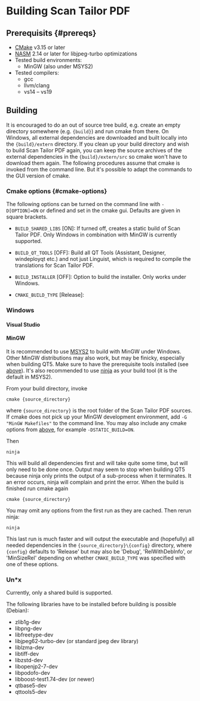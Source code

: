 # Building Scan Tailor PDF

## Prerequisits {#prereqs}

- [CMake](http://www.cmake.org) v3.15 or later
- [NASM](http://www.nasm.us) 2.14 or later for libjpeg-turbo optimizations
- Tested build environments:
	- MinGW (also under MSYS2)
- Tested compilers:
	- gcc
	- llvm/clang
	- vs14 – vs19


## Building

It is encouraged to do an out of source tree build, e.g. create an empty directory somewhere (e.g. `{build}`) and run cmake from there. On Windows, all external dependencies are downloaded and built locally into the `{build}/extern` directory. If you clean up your build directory and wish to build Scan Tailor PDF again, you can keep the source archives of the external dependencies in the `{build}/extern/src` so cmake won't have to download them again.
The following procedures assume that cmake is invoked from the command line. But it's possible to adapt the commands to the GUI version of cmake.

### Cmake options {#cmake-options}

The following options can be turned on the command line with `-D[OPTION]=ON` or defined and set in the cmake gui. Defaults are given in square brackets.

- `BUILD_SHARED_LIBS` [ON]: If turned off, creates a static build of Scan Tailor PDF. Only Windows in combination with MinGW is currently supported.
- `BUILD_QT_TOOLS` [OFF]: Build all QT Tools (Assistant, Designer, windeployqt etc.) and not just Linguist, which is required to compile the translations for Scan Tailor PDF.
- `BUILD_INSTALLER` [OFF]: Option to build the installer. Only works under Windows.



- `CMAKE_BUILD_TYPE` [Release]: 

### Windows

#### Visual Studio


#### MinGW

It is recommended to use [MSYS2](https://www.msys2.org/) to build with MinGW under Windows. Other MinGW distributions may also work, but may be finicky, especially when building QT5. Make sure to have the prerequisite tools installed (see [above](#prereqs)). It's also recommended to use [ninja](https://ninja-build.org/) as your build tool (it is the default in MSYS2).

From your build directory, invoke

	cmake {source_directory}

where `{source_directory}` is the root folder of the Scan Tailor PDF sources. If cmake does not pick up your MinGW development environment, add `-G "MinGW Makefiles"` to the command line. You may also include any cmake options from [above](#cmake-options), for example `-DSTATIC_BUILD=ON`.

Then

	ninja

This will build all dependencies first and will take quite some time, but will only need to be done once. Output may seem to stop when building QT5 because ninja only prints the output of a sub-process when it terminates. It an error occurs, ninja will complain and print the error.
When the build is finished run cmake again

	cmake {source_directory}
	
You may omit any options from the first run as they are cached. Then rerun ninja:

	ninja

This last run is much faster and will output the executable and (hopefully) all needed dependencies in the `{source_directory}\{config}` directory, where `{config}` defaults to 'Release' but may also be 'Debug', 'RelWithDebInfo', or 'MinSizeRel' depending on whether `CMAKE_BUILD_TYPE` was specified with one of these options.



### Un*x

Currently, only a shared build is supported.

The following libraries have to be installed before building is possible (Debian):

- zlib1g-dev
- libpng-dev
- libfreetype-dev
- libjpeg62-turbo-dev (or standard jpeg dev library)
- liblzma-dev
- libtiff-dev
- libzstd-dev
- libopenjp2-7-dev
- libpodofo-dev
- libboost-test1.74-dev (or newer)
- qtbase5-dev
- qttools5-dev


